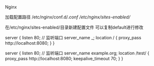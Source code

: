 Nginx

加载配置路径
/etc/nginx/conf.d/*.conf
/etc/nginx/sites-enabled/*

在/etc/nginx/sites-enabled/目录新建配置文件
可以复制default进行修改

server {
    listen 80; // 监听端口
    server_name _;
    location / {
        proxy_pass http://localhost:8080;
    }
}

server {
    listen 80; // 监听端口
    server_name example.org;
    location /test/ {
        proxy_pass http://localhost:8080;
        keepalive_timeout 70;
    }
}
